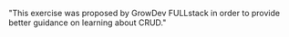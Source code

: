 "This exercise was proposed by GrowDev FULLstack in order to provide better guidance on learning about CRUD."
